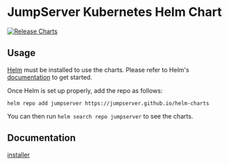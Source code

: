 # JumpServer Kubernetes Helm Chart

[![Release Charts](https://github.com/jumpserver/helm-charts/actions/workflows/release.yml/badge.svg)](https://github.com/jumpserver/helm-charts/actions/workflows/release.yml)

## Usage

[Helm](https://helm.sh) must be installed to use the charts.
Please refer to Helm's [documentation](https://helm.sh/docs/) to get started.

Once Helm is set up properly, add the repo as follows:

```console
helm repo add jumpserver https://jumpserver.github.io/helm-charts
```

You can then run `helm search repo jumpserver` to see the charts.

<!--
## License

[Apache 2.0 License](https://github.com/jumpserver/helm-charts/blob/main/LICENSE).  

-->

## Documentation

[installer](https://docs.jumpserver.org/zh/master/install/setup_by_fast/)
